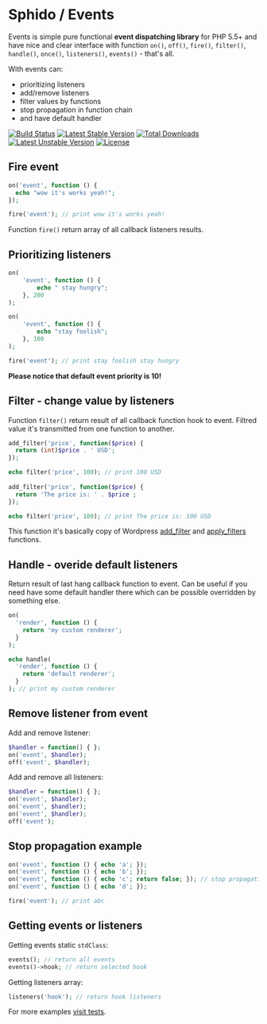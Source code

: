 # Sphido / Events

Events is simple pure functional **event dispatching library** for PHP 5.5+ and have nice and clear interface with function `on()`, `off()`, `fire()`, `filter()`, `handle()`, `once()`, `listeners()`, `events()` - that's all.

With events can:

- prioritizing listeners
- add/remove listeners
- filter values by functions
- stop propagation in function chain
- and have default handler

[![Build Status](https://travis-ci.org/sphido/events.png?branch=master)](https://travis-ci.org/sphido/events) [![Latest Stable Version](https://poser.pugx.org/sphido/events/v/stable.svg)](https://packagist.org/packages/sphido/events) [![Total Downloads](https://poser.pugx.org/sphido/events/downloads.svg)](https://packagist.org/packages/sphido/events) [![Latest Unstable Version](https://poser.pugx.org/sphido/events/v/unstable.svg)](https://packagist.org/packages/sphido/events) [![License](https://poser.pugx.org/sphido/events/license.svg)](https://packagist.org/packages/sphido/events)


## Fire event

```php
on('event', function () {
  echo "wow it's works yeah!";
});

fire('event'); // print wow it's works yeah!
```

Function `fire()` return array of all callback listeners results.

## Prioritizing listeners

```php
on(
	'event', function () {
		echo " stay hungry";
	}, 200
);

on(
	'event', function () {
		echo "stay foolish";
	}, 100
);

fire('event'); // print stay foolish stay hungry
```

**Please notice that default event priority is 10!**

## Filter - change value by listeners

Function `filter()` return result of all callback function hook to event. Filtred value it's transmitted from one function to another.
 
```php
add_filter('price', function($price) {
  return (int)$price . ' USD';
});

echo filter('price', 100); // print 100 USD
    
add_filter('price', function($price) {
  return 'The price is: ' . $price ;
});

echo filter('price', 100); // print The price is: 100 USD
```

This function it's basically copy of Wordpress [add_filter](http://codex.wordpress.org/Function_Reference/add_filter) and [apply_filters](http://codex.wordpress.org/Function_Reference/apply_filters) functions.

## Handle - overide default listeners

Return result of last hang callback function to event. Can be useful if you need have some default handler there which can be possible overridden by something else.

```php
on(
  'render', function () {
    return 'my custom renderer';
  }
);

echo handle(
  'render', function () {
    return 'default renderer';
  }
); // print my custom renderer
```    
    
## Remove listener from event
Add and remove listener:

```php
$handler = function() { };
on('event', $handler);
off('event', $handler);
```

Add and remove all listeners:

```php
$handler = function() { };
on('event', $handler);
on('event', $handler);
on('event', $handler);
off('event');
```

## Stop propagation example

```php
on('event', function () { echo 'a'; });
on('event', function () { echo 'b'; });
on('event', function () { echo 'c'; return false; }); // stop propagation
on('event', function () { echo 'd'; });

fire('event'); // print abc
```

## Getting events or listeners

Getting events static `stdClass`:

```php
events(); // return all events
events()->hook; // return selected hook
```

Getting listeners array:

```php
listeners('hook'); // return hook listeners
```
    
For more examples [visit tests](https://github.com/sphido/events/tree/master/tests). 
